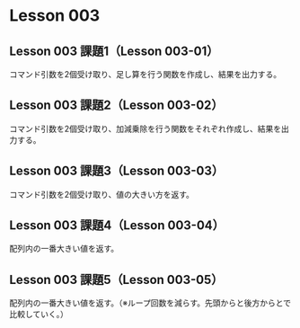 # Lesson 003

## Lesson 003 課題1（Lesson 003-01）

コマンド引数を2個受け取り、足し算を行う関数を作成し、結果を出力する。


## Lesson 003 課題2（Lesson 003-02）

コマンド引数を2個受け取り、加減乗除を行う関数をそれぞれ作成し、結果を出力する。


## Lesson 003 課題3（Lesson 003-03）

コマンド引数を2個受け取り、値の大きい方を返す。


## Lesson 003 課題4（Lesson 003-04）

配列内の一番大きい値を返す。


## Lesson 003 課題5（Lesson 003-05）

配列内の一番大きい値を返す。（※ループ回数を減らす。先頭からと後方からとで比較していく。）
